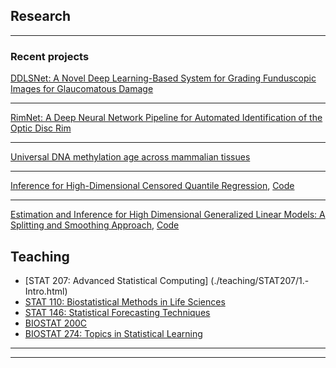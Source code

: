 ## Research

---

### Recent projects

[DDLSNet: A Novel Deep Learning-Based System for Grading Funduscopic Images for Glaucomatous Damage](https://www.ophthalmologyscience.org/article/S2666-9145(22)00144-0/fulltext)
<!-- <img src="images/dummy_thumbnail.jpg?raw=true"/> -->

---

[RimNet: A Deep Neural Network Pipeline for Automated Identification of the Optic Disc Rim](https://www.ophthalmologyscience.org/article/S2666-9145(22)00133-6/fulltext)
<!-- <img src="images/dummy_thumbnail.jpg?raw=true"/> -->

---

[Universal DNA methylation age across mammalian tissues](https://www.biorxiv.org/content/10.1101/2021.01.18.426733v1.full)
<!-- <img src="images/dummy_thumbnail.jpg?raw=true"/> -->

---

[Inference for High-Dimensional Censored Quantile Regression](https://www.tandfonline.com/doi/abs/10.1080/01621459.2021.1957900?journalCode=uasa20),
[Code](https://github.com/feizhe/HDCQR_Paper)
<!-- <img src="images/dummy_thumbnail.jpg?raw=true"/> -->

---

[Estimation and Inference for High Dimensional Generalized Linear Models: A Splitting and Smoothing Approach](https://www.jmlr.org/papers/v22/19-132.html),
[Code](https://github.com/feizhe/SSHDI)

## Teaching

- [STAT 207: Advanced Statistical Computing] (./teaching/STAT207/1.-Intro.html)
- [STAT 110: Biostatistical Methods in Life Sciences](https://elearn.ucr.edu/)
- [STAT 146: Statistical Forecasting Techniques](https://elearn.ucr.edu/)
- [BIOSTAT 200C](https://ccle.ucla.edu/)
- [BIOSTAT 274: Topics in Statistical Learning](https://ccle.ucla.edu/)

---




---
<!-- <p style="font-size:11px">Page template forked from <a href="https://github.com/evanca/quick-portfolio">evanca</a></p> -->
<!-- Remove above link if you don't want to attibute -->
